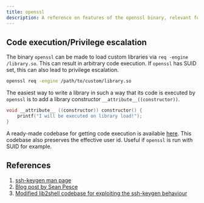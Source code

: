 ```yaml
---
title: openssl
description: A reference on features of the openssl binary, relevant for security testing, exploiting and CTF.
---
```


## Code execution/Privilege escalation

The binary `openssl` can be made to load custom libraries via `req -engine /library.so`. This can result in arbitrary
code  execution. If `openssl` has SUID set, this can also lead to privilege escalation.

```bash
openssl req -engine /path/to/custom/library.so
```

The easiest way to write a library in such a way that its code is executed by `openssl` is to add a library constructor
`__attribute__((constructor))`.

```c
void __attribute__ ((constructor)) constructor() {
    printf("I will be executed on library load!");
}
```

A ready-made codebase for getting code execution is available [here](https://github.com/jonasheschl/lib2shell-ssh-keygen).
This codebase also preserves the effective user id. Useful if `openssl` is run with SUID for example.

## References

1. [ssh-keygen man page](https://www.man7.org/linux/man-pages/man1/ssh-keygen.1.html)
2. [Blog post by Sean Pesce](https://seanpesce.blogspot.com/2023/03/leveraging-ssh-keygen-for-arbitrary.html)
3. [Modified lib2shell codebase for exploiting the ssh-keygen behaviour](https://github.com/jonasheschl/lib2shell-ssh-keygen)
